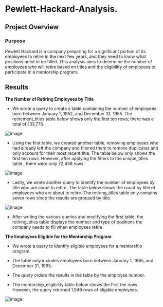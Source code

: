 # Pewlett-Hackard-Analysis.

## Project Overview

### Purpose

Pewlett Hackard is a company preparing for a significant portion of its employees to retire in the next few years, and they need to know what positions need to be filled. This analysis aims to determine the number of employees who will retire based on titles and the eligibility of employees to participate in a mentorship program.

## Results


**The Number of Retiring Employees by Title**



  - We wrote a query to create a table containing the number of employees born between January 1, 1952, and December 31, 1955. The retirement_titles table below shows only the first ten rows; there was a total of 133,776.

   ![image](https://user-images.githubusercontent.com/117063056/218627832-e3a1918b-d148-4ffe-a887-7935ae3ae290.png)

  -  Using the first table, we created another table, removing employees who had already left the company and filtered them to remove duplicates and only account for their most recent title. The table below only shows the first ten rows. However, after applying the filters to the unique_titles table , there were only 72,458 rows. 
  
   ![image](https://user-images.githubusercontent.com/117063056/218628884-fcdfcb40-2c6b-426f-9706-b348247fc66b.png) 
   
  - Lastly, we wrote another query to identify the number of employees by title who are about to retire. The table below shows the count by title of employees who are about to retire. The retiring_titles table only contains seven rows since the results are grouped by title.
  
   ![image](https://user-images.githubusercontent.com/117063056/218630042-992b03d5-75d5-48d0-9714-c422716622bd.png)

  - After writing the various queries and modifying the first table, the retiring_titles table displays the number and type of positions the company needs to fill when employees retire.




**The Employees Eligible for the Mentorship Program**


- We wrote a query to identify eligible employees for a mentorship program.

- The table only includes employees born between January 1, 1965, and December 31, 1965.

- The query orders the results in the table by the employee number.

- The mentorship_eligibility table below shows the first ten rows. However, the query returned 1,549 rows of eligible employees. 


![image](https://user-images.githubusercontent.com/117063056/218635552-9d23e4b9-fa34-4b44-9249-646a2383c11f.png)


